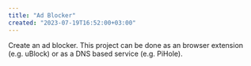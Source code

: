 ```yaml
---
title: "Ad Blocker"
created: "2023-07-19T16:52:00+03:00"
---
```


Create an ad blocker. This project can be done as an browser extension (e.g. uBlock) or as a DNS based service (e.g. PiHole).
